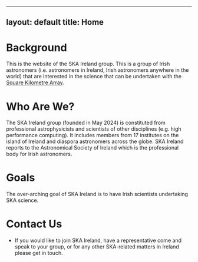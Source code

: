 
---
layout: default
title: Home
---

# Background

This is the website of the SKA Ireland group. This is a group of Irish astronomers (i.e. astronomers in Ireland, Irish astronomers anywhere in the world) that are interested in the science that can be undertaken with the [Square Kilometre Array](https://www.skao.int). 

# Who Are We?

The SKA Ireland group (founded in May 2024) is constituted from professional astrophysicists and scientists of other disciplines (e.g. high performance computing). It includes members from 17 institutes on the island of Ireland and diaspora astronomers across the globe. SKA Ireland reports to the Astronomical Society of Ireland which is the professional body for Irish astronomers. 

# Goals
The over-arching goal of SKA Ireland is to have Irish scientists undertaking SKA science. 

# Contact Us

- If you would like to join SKA Ireland, have a representative come and speak to your group, or for any other SKA-related matters in Ireland please get in touch.
